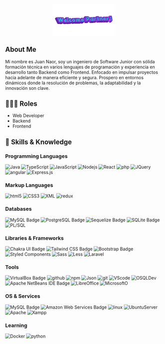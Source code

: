 <div align="center">
      <img src="2025-01-14-Welcome-Partner-.gif" border="0" width="40%" height="20%" />
</div>

## About Me
Mi nombre es Juan Naor, soy un ingeniero de Software Junior con sólida formación técnica en varios lenguajes de programación y experiencia en
desarrollo tanto Backend como Frontend. Enfocado en impulsar proyectos hacia adelante de manera eficiente y segura. Prospero en entornos
dinámicos donde la resolución de problemas, la adaptabilidad y la innovación son clave.

## 👨🏻‍🏫 Roles
- Web Developer
- Backend
- Frontend

## 🚀 Skills & Knowledge

### Programming Languages
<p>
  <img alt='Java' src='https://img.shields.io/badge/-Java-%23D80512?logo=Java&logoColor=white' />
  <img alt="TypeScript" src="https://img.shields.io/badge/-TypeScript-007ACC?style=flat-square&logo=typescript&logoColor=white" />
  <img alt="JavaScript" src="https://img.shields.io/badge/-JavaScript-FCAA00?style=flat-square&logo=JavaScript&logoColor=white" />
  <img alt="Nodejs" src="https://img.shields.io/badge/-Nodejs-43853d?style=flat-square&logo=Node.js&logoColor=white" />
  <img alt="React" src="https://img.shields.io/badge/-React-45b8d8?style=flat-square&logo=react&logoColor=white" />
  <img alt="php" src='https://img.shields.io/badge/-php-%237277AC?logo=php&logoColor=white' />
  <img alt='JQuery' src='https://img.shields.io/badge/-JQuery-%230865A6?logo=jquery&logoColor=white'>
  <img alt="angular" src="https://img.shields.io/badge/-Angular-DD0031?style=flat-square&logo=angular&logoColor=white" />
  <img alt='Express.js' src='https://img.shields.io/badge/-Express.js-%238BBF3F?logo=Express&logoColor=white' />
</p>


### Markup Languages
<p>
  <img alt="html5" src="https://img.shields.io/badge/-HTML5-E34F26?style=flat-square&logo=html5&logoColor=white" />
  <img alt="CSS3" src='https://img.shields.io/badge/-CSS3-%233FADDA?logo=css3&logoColor=white'>
  <img alt='XML' src='https://img.shields.io/badge/-XML%20%7C%20Xpath-%23EA971E?logo=xml&logoColor=white'/>
  <img alt="redux" src="https://img.shields.io/badge/-Redux-764ABC?style=flat-square&logo=redux&logoColor=white" />
</p>

### Databases
![MySQL Badge](https://img.shields.io/badge/MySQL-4479A1?logo=mysql&logoColor=fff&style=flat)
![PostgreSQL Badge](https://img.shields.io/badge/PostgreSQL-4169E1?logo=postgresql&logoColor=fff&style=flat)
![Sequelize Badge](https://img.shields.io/badge/Sequelize-52B0E7?logo=sequelize&logoColor=fff&style=flat)
![SQLite Badge](https://img.shields.io/badge/SQLite-003B57?logo=sqlite&logoColor=fff&style=flat)
<img alt='PL/SQL' src='https://img.shields.io/badge/-SQL%20%7C%20PL%2FSQL-red?logo=SQL&logoColor=white' />


### Libraries & Frameworks
![Chakra UI Badge](https://img.shields.io/badge/Chakra%20UI-319795?logo=chakraui&logoColor=fff&style=flat)
![Tailwind CSS Badge](https://img.shields.io/badge/Tailwind%20CSS-06B6D4?logo=tailwindcss&logoColor=fff&style=flat)
![Bootstrap Badge](https://img.shields.io/badge/Bootstrap-7952B3?logo=bootstrap&logoColor=fff&style=flat-square)
  <img alt="Styled Components" src="https://img.shields.io/badge/-Styled_Components-db7092?style=flat-square&logo=styled-components&logoColor=white" />
  <img alt="Sass" src="https://img.shields.io/badge/-Sass-CC6699?style=flat-square&logo=sass&logoColor=white" />
  <img alt='Less' src='https://img.shields.io/badge/-Less-%232A4C80?logo=Less&logoColor=white'/>
  <img alt='Laravel' src='https://img.shields.io/badge/-Laravel-%23E8281C?logo=laravel&logoColor=white' />

### Tools
![VirtualBox Badge](https://img.shields.io/badge/VirtualBox-2F61B4?logo=virtualbox&logoColor=fff&style=flat)
  <img alt="github" src="https://img.shields.io/badge/-GitHub-black?logo=Github&logoColor=white" />
  <img alt="npm" src="https://img.shields.io/badge/-NPM-CB3837?style=flat-square&logo=npm&logoColor=white" />
  <img alt='Json' src='https://img.shields.io/badge/-JSON-%232A4C80?logo=json&logoColor=white' />
  <img alt="git" src="https://img.shields.io/badge/-Git-F05032?style=flat-square&logo=git&logoColor=white" />
  <img alt='VScode' src='https://img.shields.io/badge/-VS%20Code-%2325AAED?logo=VS%20code&logoColor=white' />
  <img alt='OSQLDev' src='https://img.shields.io/badge/-Oracle%20SQL%20Developer-%2300EA07?logoColor=white' />
![Apache NetBeans IDE Badge](https://img.shields.io/badge/Apache%20NetBeans%20IDE-1B6AC6?logo=apachenetbeanside&logoColor=fff&style=flat)
  <img alt='LibreOffice' src='https://img.shields.io/badge/-LibreOffice-%231D9A05?logo=libreoffice&logoColor=white' />
  <img alt='MicrosoftO' src='https://img.shields.io/badge/-Microsoft%20Office-%23D33903?logo=Office&logoColor=white' />

### OS & Services   
![MySQL Badge](https://img.shields.io/badge/MySQL-4479A1?logo=mysql&logoColor=fff&style=flat)
![Amazon Web Services Badge](https://img.shields.io/badge/Amazon%20Web%20Services-232F3E?logo=amazonwebservices&logoColor=fff&style=flat)
<img alt='linux' src='https://img.shields.io/badge/-Linux-black?logo=linux&logoColor=white' />
<img alt='UbuntuServer' src='https://img.shields.io/badge/-Ubuntu%20Server-%23D64613?logo=ubuntu&logoColor=white' />
<img alt='Apache' src='https://img.shields.io/badge/-Apache-%23CB2027?logo=apache&logoColor=white' />
<img alt='Xampp' src='https://img.shields.io/badge/-Xampp-%23F37623?logo=xampp&logoColor=white' />

### Learning
<img alt="Docker" src="https://img.shields.io/badge/-Docker-46a2f1?style=flat-square&logo=docker&logoColor=white" />
<img alt='python' src='https://img.shields.io/badge/-Python-%23346FA0?logo=python&logoColor=white' />
